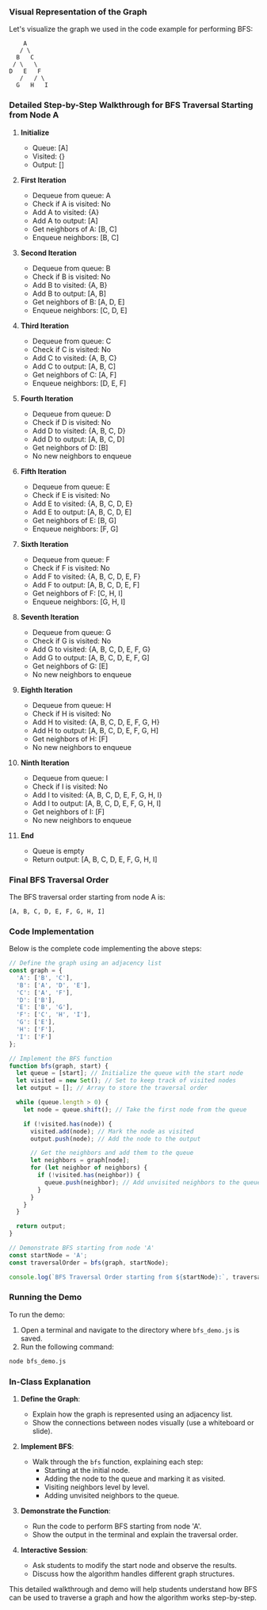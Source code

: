 ### Visual Representation of the Graph

Let's visualize the graph we used in the code example for performing BFS:

```
    A
   / \
  B   C
 / \   \
D   E   F
   /   / \
  G   H   I
```

### Detailed Step-by-Step Walkthrough for BFS Traversal Starting from Node A

1. **Initialize**
   - Queue: [A]
   - Visited: {}
   - Output: []

2. **First Iteration**
   - Dequeue from queue: A
   - Check if A is visited: No
   - Add A to visited: {A}
   - Add A to output: [A]
   - Get neighbors of A: [B, C]
   - Enqueue neighbors: [B, C]

3. **Second Iteration**
   - Dequeue from queue: B
   - Check if B is visited: No
   - Add B to visited: {A, B}
   - Add B to output: [A, B]
   - Get neighbors of B: [A, D, E]
   - Enqueue neighbors: [C, D, E]

4. **Third Iteration**
   - Dequeue from queue: C
   - Check if C is visited: No
   - Add C to visited: {A, B, C}
   - Add C to output: [A, B, C]
   - Get neighbors of C: [A, F]
   - Enqueue neighbors: [D, E, F]

5. **Fourth Iteration**
   - Dequeue from queue: D
   - Check if D is visited: No
   - Add D to visited: {A, B, C, D}
   - Add D to output: [A, B, C, D]
   - Get neighbors of D: [B]
   - No new neighbors to enqueue

6. **Fifth Iteration**
   - Dequeue from queue: E
   - Check if E is visited: No
   - Add E to visited: {A, B, C, D, E}
   - Add E to output: [A, B, C, D, E]
   - Get neighbors of E: [B, G]
   - Enqueue neighbors: [F, G]

7. **Sixth Iteration**
   - Dequeue from queue: F
   - Check if F is visited: No
   - Add F to visited: {A, B, C, D, E, F}
   - Add F to output: [A, B, C, D, E, F]
   - Get neighbors of F: [C, H, I]
   - Enqueue neighbors: [G, H, I]

8. **Seventh Iteration**
   - Dequeue from queue: G
   - Check if G is visited: No
   - Add G to visited: {A, B, C, D, E, F, G}
   - Add G to output: [A, B, C, D, E, F, G]
   - Get neighbors of G: [E]
   - No new neighbors to enqueue

9. **Eighth Iteration**
   - Dequeue from queue: H
   - Check if H is visited: No
   - Add H to visited: {A, B, C, D, E, F, G, H}
   - Add H to output: [A, B, C, D, E, F, G, H]
   - Get neighbors of H: [F]
   - No new neighbors to enqueue

10. **Ninth Iteration**
    - Dequeue from queue: I
    - Check if I is visited: No
    - Add I to visited: {A, B, C, D, E, F, G, H, I}
    - Add I to output: [A, B, C, D, E, F, G, H, I]
    - Get neighbors of I: [F]
    - No new neighbors to enqueue

11. **End**
    - Queue is empty
    - Return output: [A, B, C, D, E, F, G, H, I]

### Final BFS Traversal Order

The BFS traversal order starting from node A is:
```
[A, B, C, D, E, F, G, H, I]
```

### Code Implementation

Below is the complete code implementing the above steps:

```javascript
// Define the graph using an adjacency list
const graph = {
  'A': ['B', 'C'],
  'B': ['A', 'D', 'E'],
  'C': ['A', 'F'],
  'D': ['B'],
  'E': ['B', 'G'],
  'F': ['C', 'H', 'I'],
  'G': ['E'],
  'H': ['F'],
  'I': ['F']
};

// Implement the BFS function
function bfs(graph, start) {
  let queue = [start]; // Initialize the queue with the start node
  let visited = new Set(); // Set to keep track of visited nodes
  let output = []; // Array to store the traversal order

  while (queue.length > 0) {
    let node = queue.shift(); // Take the first node from the queue

    if (!visited.has(node)) {
      visited.add(node); // Mark the node as visited
      output.push(node); // Add the node to the output

      // Get the neighbors and add them to the queue
      let neighbors = graph[node];
      for (let neighbor of neighbors) {
        if (!visited.has(neighbor)) {
          queue.push(neighbor); // Add unvisited neighbors to the queue
        }
      }
    }
  }

  return output;
}

// Demonstrate BFS starting from node 'A'
const startNode = 'A';
const traversalOrder = bfs(graph, startNode);

console.log(`BFS Traversal Order starting from ${startNode}:`, traversalOrder);
```

### Running the Demo

To run the demo:

1. Open a terminal and navigate to the directory where `bfs_demo.js` is saved.
2. Run the following command:

```sh
node bfs_demo.js
```

### In-Class Explanation

1. **Define the Graph**:
   - Explain how the graph is represented using an adjacency list.
   - Show the connections between nodes visually (use a whiteboard or slide).

2. **Implement BFS**:
   - Walk through the `bfs` function, explaining each step:
     - Starting at the initial node.
     - Adding the node to the queue and marking it as visited.
     - Visiting neighbors level by level.
     - Adding unvisited neighbors to the queue.

3. **Demonstrate the Function**:
   - Run the code to perform BFS starting from node 'A'.
   - Show the output in the terminal and explain the traversal order.

4. **Interactive Session**:
   - Ask students to modify the start node and observe the results.
   - Discuss how the algorithm handles different graph structures.

This detailed walkthrough and demo will help students understand how BFS can be used to traverse a graph and how the algorithm works step-by-step.